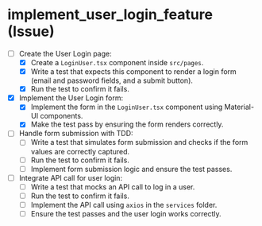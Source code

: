 # implement_user_login_feature (Issue)

- [ ] Create the User Login page:
  - [x] Create a `LoginUser.tsx` component inside `src/pages`.
  - [x] Write a test that expects this component to render a login form (email and password fields, and a submit button).
  - [x] Run the test to confirm it fails.
- [x] Implement the User Login form:
  - [x] Implement the form in the `LoginUser.tsx` component using Material-UI components.
  - [x] Make the test pass by ensuring the form renders correctly.
- [ ] Handle form submission with TDD:
  - [ ] Write a test that simulates form submission and checks if the form values are correctly captured.
  - [ ] Run the test to confirm it fails.
  - [ ] Implement form submission logic and ensure the test passes.
- [ ] Integrate API call for user login:
  - [ ] Write a test that mocks an API call to log in a user.
  - [ ] Run the test to confirm it fails.
  - [ ] Implement the API call using `axios` in the `services` folder.
  - [ ] Ensure the test passes and the user login works correctly.
